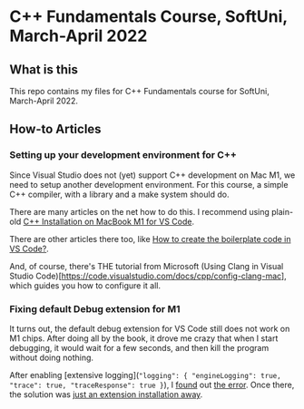 # C++ Fundamentals Course, SoftUni, March-April 2022 #

## What is this ##

This repo contains my files for C++ Fundamentals course for SoftUni, March-April 2022.

## How-to Articles ##

### Setting up your development environment for C++ ###

Since Visual Studio does not (yet) support C++ development on Mac M1, we need to setup another development environment. For this course, a simple C++ compiler, with a library and a make system should do.

There are many articles on the net how to do this. I recommend using plain-old [C++ Installation on MacBook M1 for VS Code](https://www.geeksforgeeks.org/c-installation-on-macbook-m1-for-vs-code/).

There are other articles there too, like [How to create the boilerplate code in VS Code?](https://www.geeksforgeeks.org/how-to-create-the-boilerplate-code-in-vs-code/).

And, of course, there's THE tutorial from Microsoft (Using Clang in Visual Studio Code)[https://code.visualstudio.com/docs/cpp/config-clang-mac], which guides you how to configure it all.

### Fixing default Debug extension for M1 ###

It turns out, the default debug extension for VS Code still does not work on M1 chips. After doing all by the book, it drove me crazy that when I start debugging, it would wait for a few seconds, and then kill the program without doing nothing.

After enabling [extensive logging](`"logging": { "engineLogging": true, "trace": true, "traceResponse": true }`), I [found](https://www.google.com/search?q=%22Unable+to+start+debugging.+Unexpected+LLDB+output+from+command+%22-exec-run%22%22&sxsrf=APq-WBs_C4jXXLEN9ore6Z9Y4dRRLWU14g%3A1644741309682&ei=vcIIYqmfKcaVxc8PzJ2c4A0&ved=0ahUKEwjp8Yrsovz1AhXGSvEDHcwOB9wQ4dUDCA4&uact=5&oq=%22Unable+to+start+debugging.+Unexpected+LLDB+output+from+command+%22-exec-run%22%22&gs_lcp=Cgdnd3Mtd2l6EAMyBggAEBYQHjIGCAAQFhAeMgYIABAWEB46BwgAEEcQsANKBAhBGABKBAhGGABQ9AVYuwxgsRZoA3ABeACAAYQBiAHMApIBAzEuMpgBAKABAaABAsgBCMABAQ&sclient=gws-wiz) out [the error](https://github.com/microsoft/vscode-cpptools/issues/6779). Once there, the solution was [just an extension installation away](https://github.com/microsoft/vscode-cpptools/issues/6779#issuecomment-854675319).
